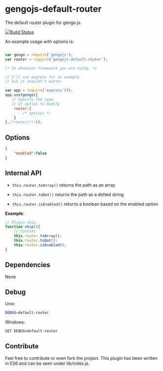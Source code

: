 # gengojs-default-router

The default router plugin for gengo.js.

[![Build Status](https://travis-ci.org/gengojs/plugin-router.svg?branch=master)](https://travis-ci.org/gengojs/plugin-router)

An example usage with options is:

```js

var gengo = require('gengojs');
var router = require('gengojs-default-router');

/* In whatever framework you are using: */

// I'll use express for an example
// but it shouldn't matter

var app = require('express')();
app.use(gengo({
   // Specify the type
   // of option to modify
	router:{
		/* options */
	}
},/*router()*/));
```


## Options

```json
{
	"enabled":false
}
```
## Internal API

* `this.router.toArray()` returns the path as an array

* `this.router.toDot()` returns the path as a dotted string

* `this.router.isEnabled()` returns a boolean based on the enabled option

**Example**:

```js
// Plugin ship
function ship(){
	// Context
	this.router.toArray();
	this.router.toDot();
	this.router.isEnabled();
}
```

## Dependencies

None

## Debug

Unix:

```bash
DEBUG=default-router
```
Windows:

```bash
SET DEBUG=default-router
```

## Contribute

Feel free to contribute or even fork the project.
This plugin has been written in ES6 and can be seen under lib/index.js.

